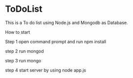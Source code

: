 # ToDoList
This is a To do list using Node.js and Mongodb as Database.

How to start

Step 1
open command prompt and run npm install

step 2
run mongod

step 3 
run mongo

step 4
start server by using node app.js 
